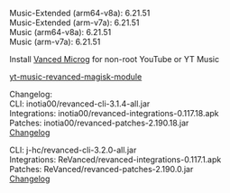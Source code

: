 Music-Extended (arm64-v8a): 6.21.51  
Music-Extended (arm-v7a): 6.21.51  
Music (arm64-v8a): 6.21.51  
Music (arm-v7a): 6.21.51  

Install [Vanced Microg](https://github.com/TeamVanced/VancedMicroG/releases) for non-root YouTube or YT Music  

[yt-music-revanced-magisk-module](https://github.com/HackerSinhos/yt-music-revanced-magisk-module)  

Changelog:  
CLI: inotia00/revanced-cli-3.1.4-all.jar  
Integrations: inotia00/revanced-integrations-0.117.18.apk  
Patches: inotia00/revanced-patches-2.190.18.jar  
[Changelog](https://github.com/inotia00/revanced-patches/releases/tag/v2.190.18)

CLI: j-hc/revanced-cli-3.2.0-all.jar  
Integrations: ReVanced/revanced-integrations-0.117.1.apk  
Patches: ReVanced/revanced-patches-2.190.0.jar  
[Changelog](https://github.com/ReVanced/revanced-patches/releases/tag/v2.190.0)  
